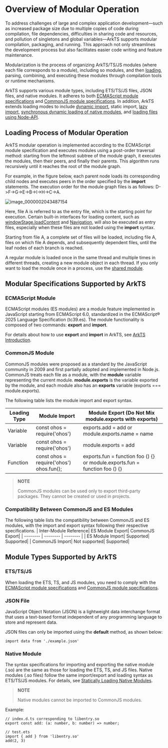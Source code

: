 # Overview of Modular Operation

To address challenges of large and complex application development—such as increased package size due to multiple copies of code during compilation, file dependencies, difficulties in sharing code and resources, and pollution of singletons and global variables—ArkTS supports modular compilation, packaging, and running. This approach not only streamlines the development process but also facilitates easier code writing and feature maintenance.

Modularization is the process of organizing ArkTS/TS/JS modules (where each file corresponds to a module), including so modules, and then [loading](#loading-process-of-modular-operation), parsing, combining, and executing these modules through compilation tools or runtime mechanisms.

ArkTS supports various module types, including ETS/TS/JS files, JSON files, and native modules. It adheres to both [ECMAScript module specifications](#ecmascript-module) and [CommonJS module specifications](#commonjs-module). In addition, ArkTS extends loading modes to include [dynamic import](arkts-dynamic-import.md), static import, [lazy import](arkts-lazy-import.md), [synchronous dynamic loading of native modules](js-apis-load-native-module.md), and [loading files using Node-API](load-module-base-nodeapi.md).

## Loading Process of Modular Operation

ArkTS modular operation is implemented according to the ECMAScript module specification and executes modules using a post-order traversal method: starting from the leftmost subtree of the module graph, it executes the modules, then their peers, and finally their parents. This algorithm runs recursively until it reaches the root of the module graph.

For example, in the figure below, each parent node loads its corresponding child nodes and executes peers in the order specified by the **import** statements. The execution order for the module graph files is as follows: D-&gt;F-&gt;G-&gt;E-&gt;B-&gt;I-&gt;H-&gt;C-&gt;A.

![image_0000002043487154](figures/image_0000002043487154.png)

Here, file A is referred to as the entry file, which is the starting point for execution. Certain built-in interfaces for loading content, such as [windowStage.loadContent](../reference/apis-arkui/js-apis-window.md#loadcontent9) and [Navigation](../ui/arkts-navigation-navigation.md), will also be executed as entry files, especially when these files are not loaded using the **import** syntax.

Starting from file A, a complete set of files will be loaded, including file A, files on which file A depends, and subsequently dependent files, until the leaf nodes of each branch is reached.

A regular module is loaded once in the same thread and multiple times in different threads, creating a new module object in each thread. If you only want to load the module once in a process, use the [shared module](./arkts-sendable-module.md).

## Modular Specifications Supported by ArkTS

### ECMAScript Module

ECMAScript modules (ES modules) are a module feature implemented in JavaScript starting from ECMAScript 6.0, standardized in the ECMAScript® 2025 Language Specification (tc39.es). The module functionality is composed of two commands: **export** and **import**.

For details about how to use **export** and **import** in ArkTS, see [ArkTS Introduction](../quick-start/introduction-to-arkts.md#module).

### CommonJS Module

CommonJS modules were proposed as a standard by the JavaScript community in 2009 and first partially adopted and implemented in Node.js. CommonJS treats each file as a module, with the **module** variable representing the current module. **module.exports** is the variable exported by the module, and each module also has an **exports** variable (exports === module.exports).

The following table lists the module import and export syntax.

| Loading Type| Module Import| Module Export (Do Not Mix module.exports with exports)|
| -------- | -------- | -------- |
| Variable| const ohos = require('ohos') | exports.add = add or module.exports.name = name |
| Variable| const ohos = require('ohos') | module.exports = add |
| Function| const ohos = require('ohos')<br>ohos.fun(); | exports.fun = function foo () {} or module.exports.fun = function foo () {} |

> **NOTE**
>
> CommonJS modules can be used only to export third-party packages. They cannot be created or used in projects.


### Compatibility Between CommonJS and ES Modules

The following table lists the compatibility between CommonJS and ES modules, with the import and export syntax following their respective specifications.
| Inter-Module Reference| ES Module Export| CommonJS Export|
| -------- | -------- | -------- |
| ES Module Import| Supported| Supported|
| CommonJS Import| Not supported| Supported|

## Module Types Supported by ArkTS

### ETS/TS/JS

When loading the ETS, TS, and JS modules, you need to comply with the [ECMAScript module specifications](#ecmascript-module) and [CommonJS module specifications](#commonjs-module).

### JSON File

JavaScript Object Notation (JSON) is a lightweight data interchange format that uses a text-based format independent of any programming language to store and represent data.

JSON files can only be imported using the **default** method, as shown below:

```
import data from './example.json'
```

### Native Module

The syntax specifications for importing and exporting the native module (.so) are the same as those for loading the ETS, TS, and JS files. Native modules (.so files) follow the same import/export and loading syntax as ETS/TS/JS modules. For details, see [Statically Loading Native Modules](./arkts-import-native-module.md).

> **NOTE**
>
> Native modules cannot be imported to CommonJS modules.

Example:

```
// index.d.ts corresponding to libentry.so
export const add: (a: number, b: number) => number;
```

```
// test.ets
import { add } from 'libentry.so'
add(2, 3)
```
